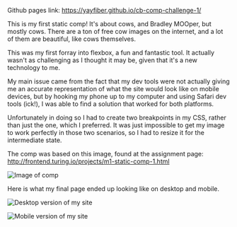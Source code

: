 Github pages link: https://yayfiber.github.io/cb-comp-challenge-1/

This is my first static comp! It's about cows, and Bradley MOOper, but mostly cows. 
There are a ton of free cow images on the internet, and a lot of them are beautiful, like cows themselves.

This was my first forray into flexbox, a fun and fantastic tool. It actually wasn't as challenging as I thought it may be, given that it's a new technology to me. 

My main issue came from the fact that my dev tools were not actually giving me an accurate representation of what the site would look like on mobile devices, but by hooking my phone up to my computer and using Safari dev tools (ick!), I was able to find a solution that worked for both platforms. 

Unfortunately in doing so I had to create two breakpoints in my CSS, rather than just the one, which I preferred. It was just impossible to get my image to work perfectly in those two scenarios, so I had to resize it for the intermediate state. 

The comp was based on this image, found at the assignment page: http://frontend.turing.io/projects/m1-static-comp-1.html

![Image of comp](http://frontend.turing.io/assets/images/static-comp-challenge-1.jpg)

Here is what my final page ended up looking like on desktop and mobile. 

![Desktop version of my site](https://i.imgur.com/yZPSjLo.jpg)

![Mobile version of my site](https://i.imgur.com/vtpmIUZ.jpg)